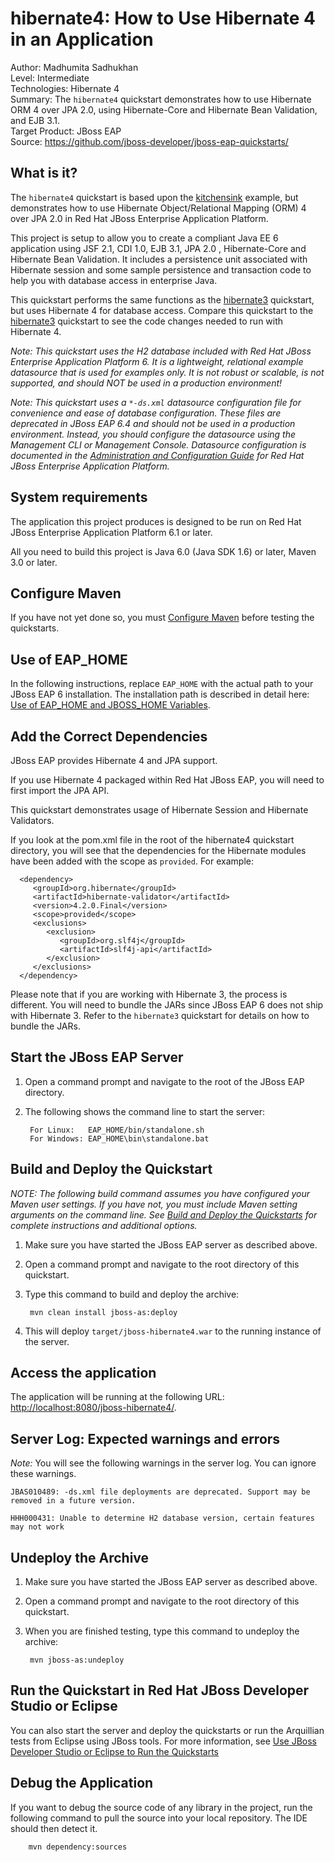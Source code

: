 hibernate4: How to Use Hibernate 4 in an Application
====================================================
Author: Madhumita Sadhukhan  
Level: Intermediate  
Technologies: Hibernate 4  
Summary: The `hibernate4` quickstart demonstrates how to use Hibernate ORM 4 over JPA 2.0, using Hibernate-Core and Hibernate Bean Validation, and EJB 3.1.  
Target Product: JBoss EAP  
Source: <https://github.com/jboss-developer/jboss-eap-quickstarts/>  

What is it?
-----------

The `hibernate4` quickstart is based upon the [kitchensink](../kitchensink/README.md) example, but demonstrates how to use Hibernate Object/Relational Mapping (ORM) 4 over JPA 2.0 in Red Hat JBoss Enterprise Application Platform.

This project is setup to allow you to create a compliant Java EE 6 application using JSF 2.1, CDI 1.0, EJB 3.1, JPA 2.0 , Hibernate-Core and Hibernate Bean Validation.  It includes a persistence unit associated with Hibernate session and some sample persistence and transaction code to help you with database access in enterprise Java. 

This quickstart performs the same functions as the [hibernate3](../hibernate3/README.md) quickstart, but uses Hibernate 4 for database access. Compare this quickstart to the [hibernate3](../hibernate3/README.md) quickstart to see the code changes needed to run with Hibernate 4. 

_Note: This quickstart uses the H2 database included with Red Hat JBoss Enterprise Application Platform 6. It is a lightweight, relational example datasource that is used for examples only. It is not robust or scalable, is not supported, and should NOT be used in a production environment!_

_Note: This quickstart uses a `*-ds.xml` datasource configuration file for convenience and ease of database configuration. These files are deprecated in JBoss EAP 6.4 and should not be used in a production environment. Instead, you should configure the datasource using the Management CLI or Management Console. Datasource configuration is documented in the [Administration and Configuration Guide](https://access.redhat.com/documentation/en-US/JBoss_Enterprise_Application_Platform/) for Red Hat JBoss Enterprise Application Platform._

System requirements
-------------------

The application this project produces is designed to be run on Red Hat JBoss Enterprise Application Platform 6.1 or later. 

All you need to build this project is Java 6.0 (Java SDK 1.6) or later, Maven 3.0 or later.

 
Configure Maven
---------------

If you have not yet done so, you must [Configure Maven](https://github.com/jboss-developer/jboss-developer-shared-resources/blob/master/guides/CONFIGURE_MAVEN.md#configure-maven-to-build-and-deploy-the-quickstarts) before testing the quickstarts.


Use of EAP_HOME
---------------

In the following instructions, replace `EAP_HOME` with the actual path to your JBoss EAP 6 installation. The installation path is described in detail here: [Use of EAP_HOME and JBOSS_HOME Variables](https://github.com/jboss-developer/jboss-developer-shared-resources/blob/master/guides/USE_OF_EAP_HOME.md#use-of-eap_home-and-jboss_home-variables).


Add the Correct Dependencies
---------------------------

JBoss EAP provides Hibernate 4 and JPA support. 

If you use Hibernate 4 packaged within Red Hat JBoss EAP, you will need to first import the JPA API.

This quickstart demonstrates usage of Hibernate Session and Hibernate Validators.

If you look at the pom.xml file in the root of the hibernate4 quickstart directory, you will see that the dependencies for the Hibernate modules have been added with the scope as `provided`.
For example:

      <dependency>
         <groupId>org.hibernate</groupId>
         <artifactId>hibernate-validator</artifactId>
         <version>4.2.0.Final</version>
         <scope>provided</scope>
         <exclusions>
            <exclusion>
               <groupId>org.slf4j</groupId>
               <artifactId>slf4j-api</artifactId>
            </exclusion>
         </exclusions>
      </dependency>

Please note that if you are working with Hibernate 3, the process is different. You will need to bundle the JARs since JBoss EAP 6 does not ship with Hibernate 3. Refer to the `hibernate3` quickstart for details on how to bundle the JARs.


Start the JBoss EAP Server
-------------------------

1. Open a command prompt and navigate to the root of the JBoss EAP directory.
2. The following shows the command line to start the server:

        For Linux:   EAP_HOME/bin/standalone.sh
        For Windows: EAP_HOME\bin\standalone.bat

 
Build and Deploy the Quickstart
-------------------------

_NOTE: The following build command assumes you have configured your Maven user settings. If you have not, you must include Maven setting arguments on the command line. See [Build and Deploy the Quickstarts](https://github.com/jboss-developer/jboss-developer-shared-resources/blob/master/guides/BUILD_AND_DEPLOY.md#build-and-deploy-the-quickstarts) for complete instructions and additional options._

1. Make sure you have started the JBoss EAP server as described above.
2. Open a command prompt and navigate to the root directory of this quickstart.
3. Type this command to build and deploy the archive:

        mvn clean install jboss-as:deploy

4. This will deploy `target/jboss-hibernate4.war` to the running instance of the server.


Access the application 
---------------------

The application will be running at the following URL: <http://localhost:8080/jboss-hibernate4/>.


Server Log: Expected warnings and errors
-----------------------------------

_Note:_ You will see the following warnings in the server log. You can ignore these warnings.

    JBAS010489: -ds.xml file deployments are deprecated. Support may be removed in a future version.

    HHH000431: Unable to determine H2 database version, certain features may not work


Undeploy the Archive
--------------------

1. Make sure you have started the JBoss EAP server as described above.
2. Open a command prompt and navigate to the root directory of this quickstart.
3. When you are finished testing, type this command to undeploy the archive:

        mvn jboss-as:undeploy


Run the Quickstart in Red Hat JBoss Developer Studio or Eclipse
-------------------------------------
You can also start the server and deploy the quickstarts or run the Arquillian tests from Eclipse using JBoss tools. For more information, see [Use JBoss Developer Studio or Eclipse to Run the Quickstarts](https://github.com/jboss-developer/jboss-developer-shared-resources/blob/master/guides/USE_JBDS.md#use-jboss-developer-studio-or-eclipse-to-run-the-quickstarts) 


Debug the Application
------------------------------------

If you want to debug the source code of any library in the project, run the following command to pull the source into your local repository. The IDE should then detect it.

        mvn dependency:sources

